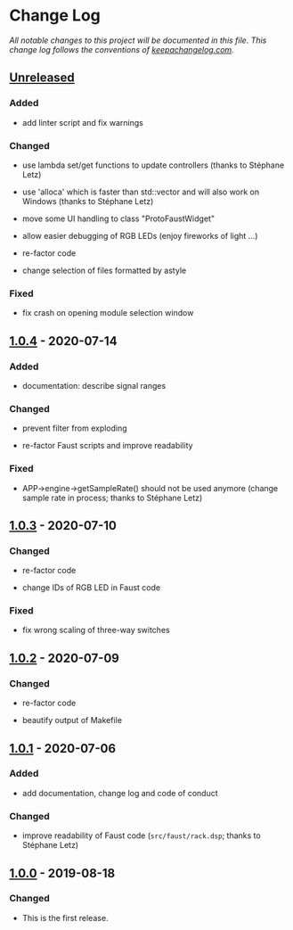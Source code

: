 # Change Log

*All notable changes to this project will be documented in this
file. This change log follows the conventions of
[keepachangelog.com].*


## [Unreleased]
### Added

- add linter script and fix warnings

### Changed

- use lambda set/get functions to update controllers (thanks to
  Stéphane Letz)

- use 'alloca' which is faster than std::vector and will also work on
  Windows (thanks to Stéphane Letz)

- move some UI handling to class "ProtoFaustWidget"

- allow easier debugging of RGB LEDs (enjoy fireworks of light ...)

- re-factor code

- change selection of files formatted by astyle

### Fixed

- fix crash on opening module selection window



## [1.0.4] - 2020-07-14
### Added

- documentation: describe signal ranges

### Changed

- prevent filter from exploding

- re-factor Faust scripts and improve readability

### Fixed

- APP->engine->getSampleRate() should not be used anymore (change
  sample rate in process; thanks to Stéphane Letz)



## [1.0.3] - 2020-07-10
### Changed

- re-factor code

- change IDs of RGB LED in Faust code

### Fixed

- fix wrong scaling of three-way switches



## [1.0.2] - 2020-07-09
### Changed

- re-factor code

- beautify output of Makefile



## [1.0.1] - 2020-07-06
### Added

- add documentation, change log and code of conduct

### Changed

- improve readability of Faust code (`src/faust/rack.dsp`; thanks to
  Stéphane Letz)



## [1.0.0] - 2019-08-18
### Changed

- This is the first release.


[keepachangelog.com]:  http://keepachangelog.com/
[Unreleased]:          https://github.com/mzuther/ProtoFaust/tree/develop

[1.0.0]:  https://github.com/mzuther/ProtoFaust/commits/v1.0.0
[1.0.1]:  https://github.com/mzuther/ProtoFaust/commits/v1.0.1
[1.0.2]:  https://github.com/mzuther/ProtoFaust/commits/v1.0.2
[1.0.3]:  https://github.com/mzuther/ProtoFaust/commits/v1.0.3
[1.0.4]:  https://github.com/mzuther/ProtoFaust/commits/v1.0.4
